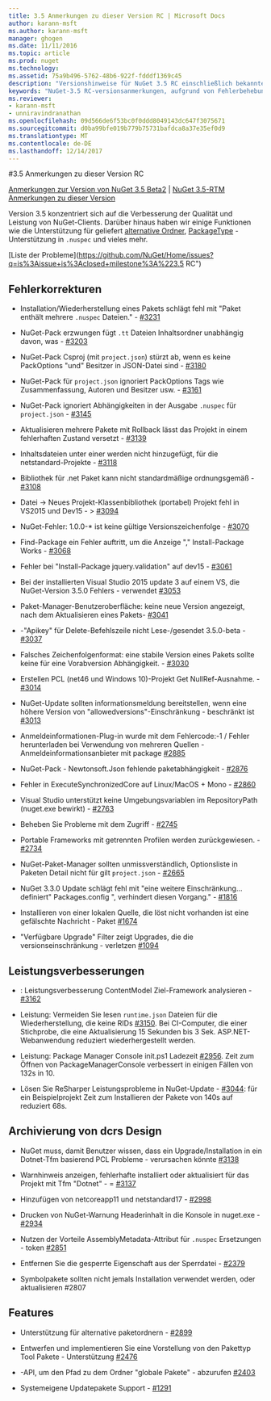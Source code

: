 ```yaml
---
title: 3.5 Anmerkungen zu dieser Version RC | Microsoft Docs
author: karann-msft
ms.author: karann-msft
manager: ghogen
ms.date: 11/11/2016
ms.topic: article
ms.prod: nuget
ms.technology: 
ms.assetid: 75a9b496-5762-48b6-922f-fdddf1369c45
description: "Versionshinweise für NuGet 3.5 RC einschließlich bekannte Probleme, Fehlerbehebungen, Funktionen und Archivierung von dcrs Design."
keywords: "NuGet-3.5 RC-versionsanmerkungen, aufgrund von Fehlerbehebungen, bekannte Probleme, zusätzliche Funktionen, Archivierung von dcrs Design"
ms.reviewer:
- karann-msft
- unniravindranathan
ms.openlocfilehash: 09d566de6f53bc0f0ddd8049143dc647f3075671
ms.sourcegitcommit: d0ba99bfe019b779b75731bafdca8a37e35ef0d9
ms.translationtype: MT
ms.contentlocale: de-DE
ms.lasthandoff: 12/14/2017
---
```

#<a name="35-rc-release-notes"></a>3.5 Anmerkungen zu dieser Version RC

[Anmerkungen zur Version von NuGet 3.5 Beta2](../release-notes/nuget-3.5-Beta2.md) | [NuGet 3.5-RTM Anmerkungen zu dieser Version](../release-notes/nuget-3.5-RTM.md)

Version 3.5 konzentriert sich auf die Verbesserung der Qualität und Leistung von NuGet-Clients. Darüber hinaus haben wir einige Funktionen wie die Unterstützung für geliefert [alternative Ordner](https://github.com/NuGet/Home/issues/2899), [PackageType](https://github.com/NuGet/Home/issues/2476) -Unterstützung in `.nuspec` und vieles mehr.

[Liste der Probleme](https://github.com/NuGet/Home/issues?q=is%3Aissue+is%3Aclosed+milestone%3A%223.5 RC")

## <a name="bug-fixes"></a>Fehlerkorrekturen

* Installation/Wiederherstellung eines Pakets schlägt fehl mit "Paket enthält mehrere `.nuspec` Dateien." - [#3231](https://github.com/NuGet/Home/issues/3231)

* NuGet-Pack erzwungen fügt `.tt` Dateien Inhaltsordner unabhängig davon, was - [#3203](https://github.com/NuGet/Home/issues/3203)

* NuGet-Pack Csproj (mit `project.json`) stürzt ab, wenn es keine PackOptions "und" Besitzer in JSON-Datei sind - [#3180](https://github.com/NuGet/Home/issues/3180)

* NuGet-Pack für `project.json` ignoriert PackOptions Tags wie Zusammenfassung, Autoren und Besitzer usw. - [#3161](https://github.com/NuGet/Home/issues/3161)

* NuGet-Pack ignoriert Abhängigkeiten in der Ausgabe `.nuspec` für `project.json`  -  [#3145](https://github.com/NuGet/Home/issues/3145)

* Aktualisieren mehrere Pakete mit Rollback lässt das Projekt in einem fehlerhaften Zustand versetzt - [#3139](https://github.com/NuGet/Home/issues/3139)

* Inhaltsdateien unter einer werden nicht hinzugefügt, für die netstandard-Projekte - [#3118](https://github.com/NuGet/Home/issues/3118)

* Bibliothek für .net Paket kann nicht standardmäßige ordnungsgemäß - [#3108](https://github.com/NuGet/Home/issues/3108)

* Datei -> Neues Projekt-Klassenbibliothek (portabel) Projekt fehl in VS2015 und Dev15 - > [#3094](https://github.com/NuGet/Home/issues/3094)

* NuGet-Fehler: 1.0.0-* ist keine gültige Versionszeichenfolge - [#3070](https://github.com/NuGet/Home/issues/3070)

* Find-Package ein Fehler auftritt, um die Anzeige "," Install-Package Works - [#3068](https://github.com/NuGet/Home/issues/3068)

* Fehler bei "Install-Package jquery.validation" auf dev15 - [#3061](https://github.com/NuGet/Home/issues/3061)

* Bei der installierten Visual Studio 2015 update 3 auf einem VS, die NuGet-Version 3.5.0 Fehlers - verwendet [#3053](https://github.com/NuGet/Home/issues/3053)

* Paket-Manager-Benutzeroberfläche: keine neue Version angezeigt, nach dem Aktualisieren eines Pakets- [#3041](https://github.com/NuGet/Home/issues/3041)

* -"Apikey" für Delete-Befehlszeile nicht Lese-/gesendet 3.5.0-beta - [#3037](https://github.com/NuGet/Home/issues/3037)

* Falsches Zeichenfolgenformat: eine stabile Version eines Pakets sollte keine für eine Vorabversion Abhängigkeit. - [#3030](https://github.com/NuGet/Home/issues/3030)

* Erstellen PCL (net46 und Windows 10)-Projekt Get NullRef-Ausnahme. - [#3014](https://github.com/NuGet/Home/issues/3014)

* NuGet-Update sollten informationsmeldung bereitstellen, wenn eine höhere Version von "allowedversions"-Einschränkung - beschränkt ist [#3013](https://github.com/NuGet/Home/issues/3013)

* Anmeldeinformationen-Plug-in wurde mit dem Fehlercode:-1 / Fehler herunterladen bei Verwendung von mehreren Quellen - Anmeldeinformationsanbieter mit package [#2885](https://github.com/NuGet/Home/issues/2885)

* NuGet-Pack - Newtonsoft.Json fehlende paketabhängigkeit - [#2876](https://github.com/NuGet/Home/issues/2876)

* Fehler in ExecuteSynchronizedCore auf Linux/MacOS + Mono - [#2860](https://github.com/NuGet/Home/issues/2860)

* Visual Studio unterstützt keine Umgebungsvariablen im RepositoryPath (nuget.exe bewirkt) - [#2763](https://github.com/NuGet/Home/issues/2763)

* Beheben Sie Probleme mit dem Zugriff - [#2745](https://github.com/NuGet/Home/issues/2745)

* Portable Frameworks mit getrennten Profilen werden zurückgewiesen. - [#2734](https://github.com/NuGet/Home/issues/2734)

* NuGet-Paket-Manager sollten unmissverständlich, Optionsliste in Paketen Detail nicht für gilt `project.json`  -  [#2665](https://github.com/NuGet/Home/issues/2665)

* NuGet 3.3.0 Update schlägt fehl mit "eine weitere Einschränkung... definiert" Packages.config ", verhindert diesen Vorgang." - [#1816](https://github.com/NuGet/Home/issues/1816)

* Installieren von einer lokalen Quelle, die löst nicht vorhanden ist eine gefälschte Nachricht - Paket [#1674](https://github.com/NuGet/Home/issues/1674)

* "Verfügbare Upgrade" Filter zeigt Upgrades, die die versionseinschränkung - verletzen [#1094](https://github.com/NuGet/Home/issues/1094)

## <a name="performance-improvements"></a>Leistungsverbesserungen

* : Leistungsverbesserung ContentModel Ziel-Framework analysieren - [#3162](https://github.com/NuGet/Home/issues/3162)

* Leistung: Vermeiden Sie lesen `runtime.json` Dateien für die Wiederherstellung, die keine RIDs [#3150](https://github.com/NuGet/Home/issues/3150). Bei CI-Computer, die einer Stichprobe, die eine Aktualisierung 15 Sekunden bis 3 Sek. ASP.NET-Webanwendung reduziert wiederhergestellt werden.

* Leistung: Package Manager Console init.ps1 Ladezeit [#2956](https://github.com/NuGet/Home/issues/2956). Zeit zum Öffnen von PackageManagerConsole verbessert in einigen Fällen von 132s in 10.

* Lösen Sie ReSharper Leistungsprobleme in NuGet-Update - [#3044](https://github.com/NuGet/Home/issues/3044): für ein Beispielprojekt Zeit zum Installieren der Pakete von 140s auf reduziert 68s.

## <a name="dcrs"></a>Archivierung von dcrs Design

* NuGet muss, damit Benutzer wissen, dass ein Upgrade/Installation in ein Dotnet-Tfm basierend PCL Probleme - verursachen könnte [#3138](https://github.com/NuGet/Home/issues/3138)

* Warnhinweis anzeigen, fehlerhafte installiert oder aktualisiert für das Projekt mit Tfm "Dotnet" - = [#3137](https://github.com/NuGet/Home/issues/3137)

* Hinzufügen von netcoreapp11 und netstandard17 - [#2998](https://github.com/NuGet/Home/issues/2998)

* Drucken von NuGet-Warnung Headerinhalt in die Konsole in nuget.exe - [#2934](https://github.com/NuGet/Home/issues/2934)

* Nutzen der Vorteile AssemblyMetadata-Attribut für `.nuspec` Ersetzungen - token [#2851](https://github.com/NuGet/Home/issues/2851)

* Entfernen Sie die gesperrte Eigenschaft aus der Sperrdatei - [#2379](https://github.com/NuGet/Home/issues/2379)

* Symbolpakete sollten nicht jemals Installation verwendet werden, oder aktualisieren #2807

## <a name="features"></a>Features

* Unterstützung für alternative paketordnern - [#2899](https://github.com/NuGet/Home/issues/2899)

* Entwerfen und implementieren Sie eine Vorstellung von den Pakettyp Tool Pakete - Unterstützung [#2476](https://github.com/NuGet/Home/issues/2476)

* -API, um den Pfad zu dem Ordner "globale Pakete" - abzurufen [#2403](https://github.com/NuGet/Home/issues/2403)

* Systemeigene Updatepakete Support - [#1291](https://github.com/NuGet/Home/issues/1291)
